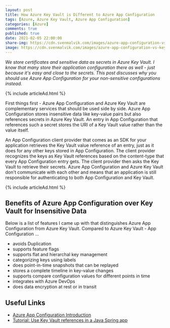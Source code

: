 ```yaml
---
layout: post
title: How Azure Key Vault is Different to Azure App Configuration
tags: [Azure, Azure Key Vault, Azure App Configuration]
categories: [Azure]
comments: true
published: true
date: 2021-02-05 22:00:00
share-img: https://cdn.svenmalvik.com/images/azure-app-configuration-vs-key-vault.jpg
image: https://cdn.svenmalvik.com/images/azure-app-configuration-vs-key-vault.jpg
---
```


*We store certificates and sensitive data as secrets in Azure Key Vault. I know that many store their application configuration there as well - just because it's easy and close to the secrets. This post discusses why you should use Azure App Configuration for your non-sensitive configurations instead.*

{% include articleAd.html %}

First things first - Azure App Configuration and Azure Key Vault are complementary services that should be used side by side. Azure App Configuration stores insensitive data like key-value pairs but also references secrets in Azure Key Vault. An entry in App Configuration that references such a secret stores the URI of a Key Vault value rather than the value itself.

An App Configuration client provider that comes as an SDK for your application retrieves the Key Vault value reference of an entry, just as it does for any other keys stored in App Configuration. The client provider recognizes the keys as Key Vault references based on the content-type that every App Configuration entry gets. The client provider then asks the Key Vault to retrieve their secrets. Azure App Configuration and Azure Key Vault don't communicate with each other and means that an application is still responsible for authenticating to both App Configuration and Key Vault.

{% include articleAd.html %}

## Benefits of Azure App Configuration over Key Vault for Insensitive Data

Below is a list of features I came up with that distinguishes Azure App Configuration from Azure Key Vault. Compared to Azure Key Vault - App Configuration ...

- avoids Duplication
- supports feature flags
- supports flat and hierarchal key management
- categorizing keys using labels
- does point-in-time snapshots that can be replayed
- stores a complete timeline in key-value changes
- supports compare configuration values for different points in time
- integrates with Azure DevOps
- does data encryption at rest or in transit

## Useful Links

- [Azure App Configuration Introduction](https://www.svenmalvik.com/azure-appconfiguration/)
- [Tutorial: Use Key Vault references in a Java Spring app](https://docs.microsoft.com/en-us/azure/azure-app-configuration/use-key-vault-references-spring-boot?WT.mc_id=AZ-MVP-5004080)